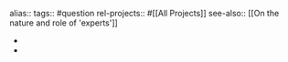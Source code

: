 alias::
tags:: #question
rel-projects:: #[[All Projects]]
see-also:: [[On the nature and role of 'experts']]

-
-
